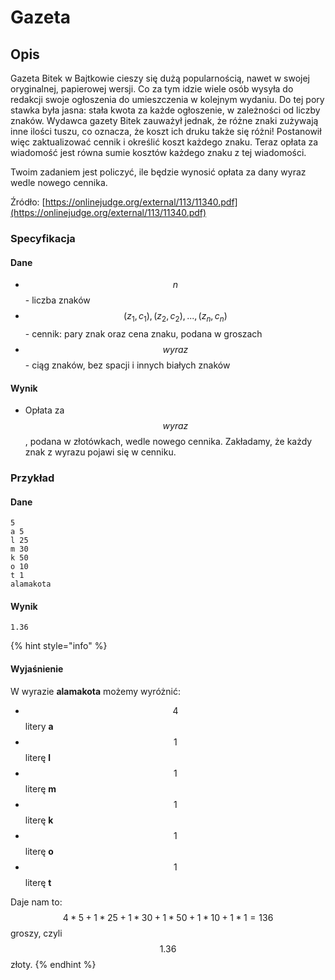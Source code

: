 # Gazeta

## Opis

Gazeta Bitek w Bajtkowie cieszy się dużą popularnością, nawet w swojej oryginalnej, papierowej wersji.
Co za tym idzie wiele osób wysyła do redakcji swoje ogłoszenia do umieszczenia w kolejnym wydaniu.
Do tej pory stawka była jasna: stała kwota za każde ogłoszenie, w zależności od liczby znaków.
Wydawca gazety Bitek zauważył jednak, że różne znaki zużywają inne ilości tuszu, co oznacza, że koszt ich druku także się różni!
Postanowił więc zaktualizować cennik i określić koszt każdego znaku. Teraz opłata za wiadomość jest równa sumie kosztów każdego znaku z tej wiadomości.

Twoim zadaniem jest policzyć, ile będzie wynosić opłata za dany wyraz wedle nowego cennika.


Źródło: [https://onlinejudge.org/external/113/11340.pdf](https://onlinejudge.org/external/113/11340.pdf)

### Specyfikacja

#### Dane

* $$n$$ - liczba znaków
* $$(z_1, c_1), (z_2, c_2), ..., (z_n, c_n)$$ - cennik: pary znak oraz cena znaku, podana w groszach
* $$wyraz$$ - ciąg znaków, bez spacji i innych białych znaków

#### Wynik

* Opłata za $$wyraz$$, podana w złotówkach, wedle nowego cennika. Zakładamy, że każdy znak z wyrazu pojawi się w cenniku.

### Przykład

#### Dane

```
5
a 5
l 25
m 30
k 50
o 10
t 1
alamakota
```

#### Wynik

```
1.36
```

{% hint style="info" %}
#### Wyjaśnienie

W wyrazie **alamakota** możemy wyróżnić:

* $$4$$ litery **a**
* $$1$$ literę **l**
* $$1$$ literę **m**
* $$1$$ literę **k**
* $$1$$ literę **o**
* $$1$$ literę **t**

Daje nam to:
$$4*5+1*25+1*30+1*50+1*10+1*1=136$$ groszy, czyli $$1.36$$ złoty.
{% endhint %}